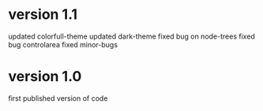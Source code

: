 # version 1.1
updated colorfull-theme
updated dark-theme
fixed bug on node-trees
fixed bug controlarea
fixed minor-bugs

# version 1.0

first published version of code
